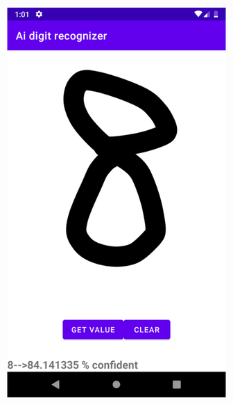 <p align="center">
  <a href="https://getbootstrap.com/">
    <img src="images/1.png" alt="Bootstrap logo" >
  </a>
</p>

